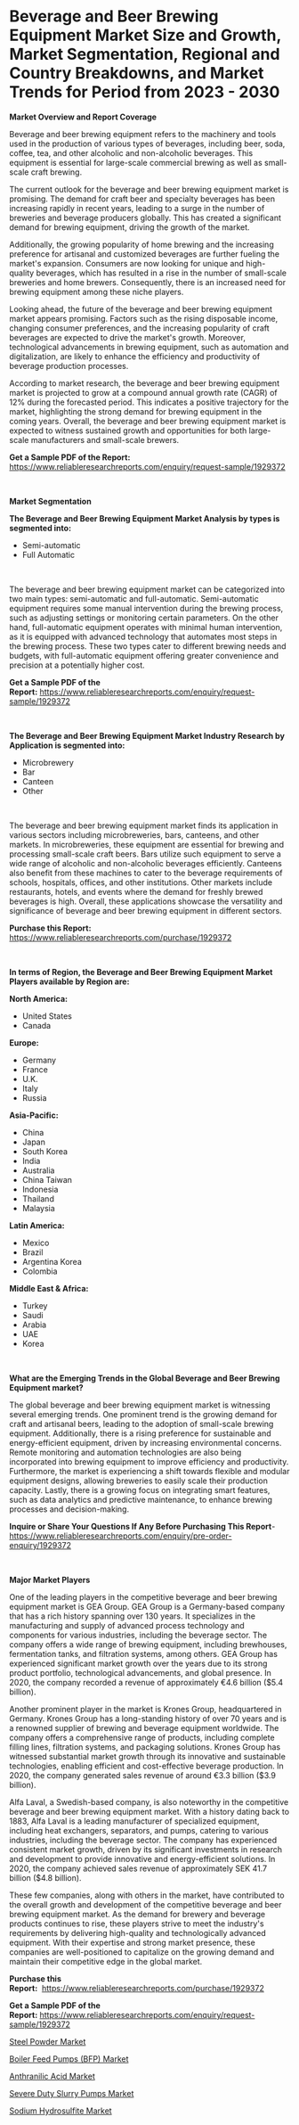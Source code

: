 <p><h1>Beverage and Beer Brewing Equipment Market Size and Growth, Market Segmentation, Regional and Country Breakdowns, and Market Trends for Period from 2023 -  2030</h1></p><p><strong>Market Overview and Report Coverage</strong></p>
<p><p>Beverage and beer brewing equipment refers to the machinery and tools used in the production of various types of beverages, including beer, soda, coffee, tea, and other alcoholic and non-alcoholic beverages. This equipment is essential for large-scale commercial brewing as well as small-scale craft brewing.</p><p>The current outlook for the beverage and beer brewing equipment market is promising. The demand for craft beer and specialty beverages has been increasing rapidly in recent years, leading to a surge in the number of breweries and beverage producers globally. This has created a significant demand for brewing equipment, driving the growth of the market.</p><p>Additionally, the growing popularity of home brewing and the increasing preference for artisanal and customized beverages are further fueling the market's expansion. Consumers are now looking for unique and high-quality beverages, which has resulted in a rise in the number of small-scale breweries and home brewers. Consequently, there is an increased need for brewing equipment among these niche players.</p><p>Looking ahead, the future of the beverage and beer brewing equipment market appears promising. Factors such as the rising disposable income, changing consumer preferences, and the increasing popularity of craft beverages are expected to drive the market's growth. Moreover, technological advancements in brewing equipment, such as automation and digitalization, are likely to enhance the efficiency and productivity of beverage production processes.</p><p>According to market research, the beverage and beer brewing equipment market is projected to grow at a compound annual growth rate (CAGR) of 12% during the forecasted period. This indicates a positive trajectory for the market, highlighting the strong demand for brewing equipment in the coming years. Overall, the beverage and beer brewing equipment market is expected to witness sustained growth and opportunities for both large-scale manufacturers and small-scale brewers.</p></p>
<p><strong>Get a Sample PDF of the Report:</strong> <a href="https://www.reliableresearchreports.com/enquiry/request-sample/1929372">https://www.reliableresearchreports.com/enquiry/request-sample/1929372</a></p>
<p>&nbsp;</p>
<p><strong>Market Segmentation</strong></p>
<p><strong>The Beverage and Beer Brewing Equipment Market Analysis by types is segmented into:</strong></p>
<p><ul><li>Semi-automatic</li><li>Full Automatic</li></ul></p>
<p>&nbsp;</p>
<p><p>The beverage and beer brewing equipment market can be categorized into two main types: semi-automatic and full-automatic. Semi-automatic equipment requires some manual intervention during the brewing process, such as adjusting settings or monitoring certain parameters. On the other hand, full-automatic equipment operates with minimal human intervention, as it is equipped with advanced technology that automates most steps in the brewing process. These two types cater to different brewing needs and budgets, with full-automatic equipment offering greater convenience and precision at a potentially higher cost.</p></p>
<p><strong>Get a Sample PDF of the Report:</strong>&nbsp;<a href="https://www.reliableresearchreports.com/enquiry/request-sample/1929372">https://www.reliableresearchreports.com/enquiry/request-sample/1929372</a></p>
<p>&nbsp;</p>
<p><strong>The Beverage and Beer Brewing Equipment Market Industry Research by Application is segmented into:</strong></p>
<p><ul><li>Microbrewery</li><li>Bar</li><li>Canteen</li><li>Other</li></ul></p>
<p>&nbsp;</p>
<p><p>The beverage and beer brewing equipment market finds its application in various sectors including microbreweries, bars, canteens, and other markets. In microbreweries, these equipment are essential for brewing and processing small-scale craft beers. Bars utilize such equipment to serve a wide range of alcoholic and non-alcoholic beverages efficiently. Canteens also benefit from these machines to cater to the beverage requirements of schools, hospitals, offices, and other institutions. Other markets include restaurants, hotels, and events where the demand for freshly brewed beverages is high. Overall, these applications showcase the versatility and significance of beverage and beer brewing equipment in different sectors.</p></p>
<p><strong>Purchase this Report:</strong>&nbsp; <a href="https://www.reliableresearchreports.com/purchase/1929372">https://www.reliableresearchreports.com/purchase/1929372</a></p>
<p>&nbsp;</p>
<p><strong>In terms of Region, the Beverage and Beer Brewing Equipment Market Players available by Region are:</strong></p>
<p>
    <p> <strong> North America: </strong>
        <ul>
            <li>United States</li>
            <li>Canada</li>
        </ul>
        </p> 
    <p> <strong> Europe: </strong>
        <ul>
            <li>Germany</li>
            <li>France</li>
            <li>U.K.</li>
            <li>Italy</li>
            <li>Russia</li>
        </ul>
        </p> 
    <p> <strong> Asia-Pacific: </strong>
        <ul>
            <li>China</li>
            <li>Japan</li>
            <li>South Korea</li>
            <li>India</li>
            <li>Australia</li>
            <li>China Taiwan</li>
            <li>Indonesia</li>
            <li>Thailand</li>
            <li>Malaysia</li>
        </ul>
        </p> 
    <p> <strong> Latin America: </strong>
        <ul>
            <li>Mexico</li>
            <li>Brazil</li>
            <li>Argentina Korea</li>
            <li>Colombia</li>
        </ul>
        </p> 
    <p> <strong> Middle East & Africa: </strong>
        <ul>
            <li>Turkey</li>
            <li>Saudi</li>
            <li>Arabia</li>
            <li>UAE</li>
            <li>Korea</li>
        </ul>
    </p>
    </p>
<p>&nbsp;</p>
<p><strong>What are the Emerging Trends in the Global Beverage and Beer Brewing Equipment market?</strong></p>
<p><p>The global beverage and beer brewing equipment market is witnessing several emerging trends. One prominent trend is the growing demand for craft and artisanal beers, leading to the adoption of small-scale brewing equipment. Additionally, there is a rising preference for sustainable and energy-efficient equipment, driven by increasing environmental concerns. Remote monitoring and automation technologies are also being incorporated into brewing equipment to improve efficiency and productivity. Furthermore, the market is experiencing a shift towards flexible and modular equipment designs, allowing breweries to easily scale their production capacity. Lastly, there is a growing focus on integrating smart features, such as data analytics and predictive maintenance, to enhance brewing processes and decision-making.</p></p>
<p><strong>Inquire or Share Your Questions If Any Before Purchasing This Report</strong>- <a href="https://www.reliableresearchreports.com/enquiry/pre-order-enquiry/1929372">https://www.reliableresearchreports.com/enquiry/pre-order-enquiry/1929372</a></p>
<p>&nbsp;</p>
<p><strong>Major Market Players</strong></p>
<p><p>One of the leading players in the competitive beverage and beer brewing equipment market is GEA Group. GEA Group is a Germany-based company that has a rich history spanning over 130 years. It specializes in the manufacturing and supply of advanced process technology and components for various industries, including the beverage sector. The company offers a wide range of brewing equipment, including brewhouses, fermentation tanks, and filtration systems, among others. GEA Group has experienced significant market growth over the years due to its strong product portfolio, technological advancements, and global presence. In 2020, the company recorded a revenue of approximately €4.6 billion ($5.4 billion).</p><p>Another prominent player in the market is Krones Group, headquartered in Germany. Krones Group has a long-standing history of over 70 years and is a renowned supplier of brewing and beverage equipment worldwide. The company offers a comprehensive range of products, including complete filling lines, filtration systems, and packaging solutions. Krones Group has witnessed substantial market growth through its innovative and sustainable technologies, enabling efficient and cost-effective beverage production. In 2020, the company generated sales revenue of around €3.3 billion ($3.9 billion).</p><p>Alfa Laval, a Swedish-based company, is also noteworthy in the competitive beverage and beer brewing equipment market. With a history dating back to 1883, Alfa Laval is a leading manufacturer of specialized equipment, including heat exchangers, separators, and pumps, catering to various industries, including the beverage sector. The company has experienced consistent market growth, driven by its significant investments in research and development to provide innovative and energy-efficient solutions. In 2020, the company achieved sales revenue of approximately SEK 41.7 billion ($4.8 billion).</p><p>These few companies, along with others in the market, have contributed to the overall growth and development of the competitive beverage and beer brewing equipment market. As the demand for brewery and beverage products continues to rise, these players strive to meet the industry's requirements by delivering high-quality and technologically advanced equipment. With their expertise and strong market presence, these companies are well-positioned to capitalize on the growing demand and maintain their competitive edge in the global market.</p></p>
<p><strong>Purchase this Report:</strong>&nbsp;&nbsp;<a href="https://www.reliableresearchreports.com/purchase/1929372">https://www.reliableresearchreports.com/purchase/1929372</a></p>
<p></p>
<p><strong>Get a Sample PDF of the Report:</strong>&nbsp;<a href="https://www.reliableresearchreports.com/enquiry/request-sample/1929372">https://www.reliableresearchreports.com/enquiry/request-sample/1929372</a></p>
<p><p><a href="https://medium.com/@fire.honor.safe/steel-powder-market-size-market-outlook-and-market-forecast-2023-to-2030-32b61aa4980d">Steel Powder Market</a></p><p><a href="https://github.com/rahu1502/Market-Research-Report-List-1/blob/main/boiler-feed-pumps-bfp-market.md">Boiler Feed Pumps (BFP) Market</a></p><p><a href="https://medium.com/@flee.calm.mark/anthranilic-acid-nbsp-market-focuses-on-market-share-size-and-projected-forecast-till-2030-bd00efc47884">Anthranilic Acid Market</a></p><p><a href="https://github.com/rahu1501/Market-Research-Report-List-1/blob/main/severe-duty-slurry-pumps-market.md">Severe Duty Slurry Pumps Market</a></p><p><a href="https://medium.com/@bank.build.unity/sodium-hydrosulfite-market-insights-into-market-cagr-market-trends-and-growth-strategies-04911bd5d6fd">Sodium Hydrosulfite Market</a></p></p>